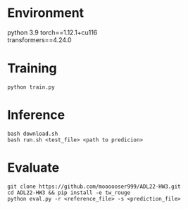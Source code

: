# Environment
python 3.9
torch==1.12.1+cu116  
transformers==4.24.0

# Training
```shell
python train.py
```

# Inference
```shell
bash download.sh
bash run.sh <test_file> <path to predicion>
```

# Evaluate
```shell
git clone https://github.com/moooooser999/ADL22-HW3.git
cd ADL22-HW3 && pip install -e tw_rouge
python eval.py -r <reference_file> -s <prediction_file>
```
